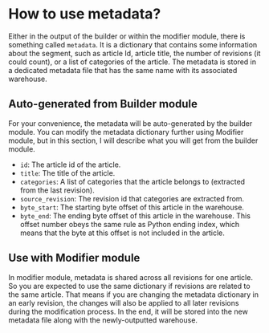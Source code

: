 # How to use metadata?

Either in the output of the builder or within the modifier module, there is something called `metadata`. It is a dictionary that contains some information about the segment, such as article Id, article title, the number of revisions (it could count), or a list of categories of the article. The metadata is stored in a dedicated metadata file that has the same name with its associated warehouse.

## Auto-generated from Builder module

For your convenience, the metadata will be auto-generated by the builder module. You can modify the metadata dictionary further using Modifier module, but in this section, I will describe what you will get from the builder module.

- `id`: The article id of the article.
- `title`: The title of the article.
- `categories`: A list of categories that the article belongs to (extracted from the last revision).
- `source_revision`: The revision id that categories are extracted from.
- `byte_start`: The starting byte offset of this article in the warehouse.
- `byte_end`: The ending byte offset of this article in the warehouse. This offset number obeys the same rule as Python ending index, which means that the byte at this offset is not included in the article.

## Use with Modifier module

In modifier module, metadata is shared across all revisions for one article. So you are expected to use the same dictionary if revisions are related to the same article. That means if you are changing the metadata dictionary in an early revision, the changes will also be applied to all later revisions during the modification process. In the end, it will be stored into the new metadata file along with the newly-outputted warehouse.

